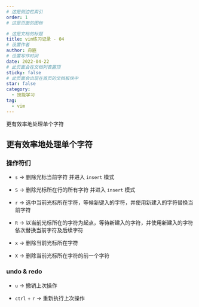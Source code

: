 ```yaml
---
# 这是侧边栏索引
order: 1
# 这是页面的图标

# 这是文档的标题
title: vim练习记录 - 04
# 设置作者
author: 舟匪
# 设置写作时间
date: 2022-04-22
# 此页面会在文档列表置顶
sticky: false
# 此页面会出现在首页的文档板块中
star: false
category:
  - 技能学习
tag:
  - vim
---
```


更有效率地处理单个字符

<!-- more -->

## 更有效率地处理单个字符

### 操作符们

- `s` → 删除光标当前字符 并进入 `insert` 模式

- `S` → 删除光标所在行的所有字符 并进入 `insert` 模式

- `r` → 选中当前光标所在字符，等候新键入的字符，并使用新建入的字符替换当前字符

- `R` → 以当前光标所在的字符为起点，等待新建入的字符，并使用新建入的字符依次替换当前字符及后续字符

- `x` → 删除当前光标所在字符

- `X` → 删除当前光标所在字符的前一个字符

### undo & redo

- `u` → 撤销上次操作

- `ctrl` + `r` → 重新执行上次操作
